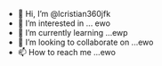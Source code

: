- 👋 Hi, I’m @lcristian360jfk
- 👀 I’m interested in ... ewo
- 🌱 I’m currently learning ...ewp
- 💞️ I’m looking to collaborate on ...ewo
- 📫 How to reach me ...ewo

<!---
lcristian360jfk/lcristian360jfk is a ✨ special ✨ repository because its `README.md` (this file) appears on your GitHub profile.
You can click the Preview link to take a look at your changes.
--->


